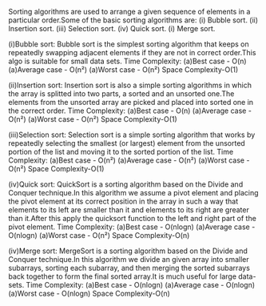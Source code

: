 Sorting algorithms are used to arrange a given sequence of elements in a particular order.Some of the basic sorting algorithms are:
(i) Bubble sort.
(ii) Insertion sort.
(iii) Selection sort.
(iv) Quick sort.
(i) Merge sort.

(i)Bubble sort:
Bubble sort is the simplest sorting algorithm that keeps on repeatedly swapping adjacent elements if they are not in correct order.This algo is suitable for small data sets.
Time Complexity:
(a)Best case - O(n)
(a)Average case - O(n²)
(a)Worst case - O(n²)
Space Complexity-O(1)

(ii)Insertion sort:
Insertion sort is also a simple sorting algorithms in which the array is splitted into two parts, a sorted and an unsorted one.The elements from the unsorted array are picked and placed into sorted one in the correct order.
Time Complexity:
(a)Best case - O(n)
(a)Average case - O(n²)
(a)Worst case - O(n²)
Space Complexity-O(1)

(iii)Selection sort:
Selection sort is a simple sorting algorithm that works by repeatedly selecting the smallest (or largest) element from the unsorted portion of the list and moving it to the sorted portion of the list. 
Time Complexity:
(a)Best case - O(n²)
(a)Average case - O(n²)
(a)Worst case - O(n²)
Space Complexity-O(1)

(iv)Quick sort:
QuickSort is a sorting algorithm based on the Divide and Conquer technique.In this algorithm we assume a pivot element and placing the pivot element at its correct position in the array in such a way that elements to its left are smaller than it and elements to its right are greater than it.After this apply the quicksort function to the left and right part of the pivot element.
Time Complexity:
(a)Best case - O(nlogn)
(a)Average case - O(nlogn)
(a)Worst case - O(n²)
Space Complexity-O(n)

(iv)Merge sort:
MergeSort is a sorting algorithm based on the Divide and Conquer technique.In this algorithm we divide an given array into smaller subarrays, sorting each subarray, and then merging the sorted subarrays back together to form the final sorted array.It is much useful for large data-sets.
Time Complexity:
(a)Best case - O(nlogn)
(a)Average case - O(nlogn)
(a)Worst case - O(nlogn)
Space Complexity-O(n)

